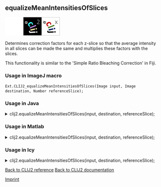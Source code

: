 ## equalizeMeanIntensitiesOfSlices
<img src="images/mini_empty_logo.png"/><img src="images/mini_clij2_logo.png"/><img src="images/mini_clijx_logo.png"/>

Determines correction factors for each z-slice so that the average intensity in all slices can be made the same and multiplies these factors with the slices. 

This functionality is similar to the 'Simple Ratio Bleaching Correction' in Fiji.

### Usage in ImageJ macro
```
Ext.CLIJ2_equalizeMeanIntensitiesOfSlices(Image input, Image destination, Number referenceSlice);
```




### Usage in Java


<details>

<summary>
clij2.equalizeMeanIntensitiesOfSlices(input, destination, referenceSlice);
</summary>
<pre class="highlight">// init CLIJ and GPU
import net.haesleinhuepf.clij2.CLIJ2;
import net.haesleinhuepf.clij.clearcl.ClearCLBuffer;
CLIJ2 clij2 = CLIJ2.getInstance();

// get input parameters
ClearCLBuffer input = clij2.push(inputImagePlus);
destination = clij2.create(input);
int referenceSlice = 10;
</pre>

<pre class="highlight">
// Execute operation on GPU
clij2.equalizeMeanIntensitiesOfSlices(input, destination, referenceSlice);
</pre>

<pre class="highlight">
//show result
destinationImagePlus = clij2.pull(destination);
destinationImagePlus.show();

// cleanup memory on GPU
clij2.release(input);
clij2.release(destination);
</pre>

</details>





### Usage in Matlab


<details>

<summary>
clij2.equalizeMeanIntensitiesOfSlices(input, destination, referenceSlice);
</summary>
<pre class="highlight">% init CLIJ and GPU
clij2 = init_clatlab();

% get input parameters
input = clij2.pushMat(input_matrix);
destination = clij2.create(input);
referenceSlice = 10;
</pre>

<pre class="highlight">
% Execute operation on GPU
clij2.equalizeMeanIntensitiesOfSlices(input, destination, referenceSlice);
</pre>

<pre class="highlight">
% show result
destination = clij2.pullMat(destination)

% cleanup memory on GPU
clij2.release(input);
clij2.release(destination);
</pre>

</details>





### Usage in Icy


<details>

<summary>
clij2.equalizeMeanIntensitiesOfSlices(input, destination, referenceSlice);
</summary>
<pre class="highlight">// init CLIJ and GPU
importClass(net.haesleinhuepf.clicy.CLICY);
importClass(Packages.icy.main.Icy);

clij2 = CLICY.getInstance();

// get input parameters
input_sequence = getSequence();
input = clij2.pushSequence(input_sequence);
destination = clij2.create(input);
referenceSlice = 10;
</pre>

<pre class="highlight">
// Execute operation on GPU
clij2.equalizeMeanIntensitiesOfSlices(input, destination, referenceSlice);
</pre>

<pre class="highlight">
// show result
destination_sequence = clij2.pullSequence(destination)
Icy.addSequence(destination_sequence);
// cleanup memory on GPU
clij2.release(input);
clij2.release(destination);
</pre>

</details>



[Back to CLIJ2 reference](https://clij.github.io/clij2-docs/reference)
[Back to CLIJ2 documentation](https://clij.github.io/clij2-docs)

[Imprint](https://clij.github.io/imprint)
